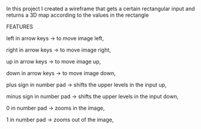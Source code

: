 In this project I created a wireframe that gets a certain rectangular input and returns a 3D map according to the values in the rectangle

FEATURES

left in arrow keys -> to move image left,

right in arrow keys -> to move image right,

up in arrow keys -> to move image up,

down in arrow keys -> to move image down,


plus sign in number pad -> shifts the upper levels in the input up,

minus sign in number pad -> shifts the upper levels in the input down,


0 in number pad -> zooms in the image,

1 in number pad -> zooms out of the image,

